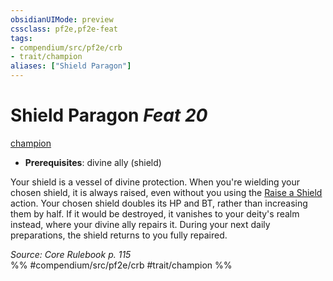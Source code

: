 ```yaml
---
obsidianUIMode: preview
cssclass: pf2e,pf2e-feat
tags:
- compendium/src/pf2e/crb
- trait/champion
aliases: ["Shield Paragon"]
---
```

# Shield Paragon  *Feat 20*  
[champion](Reference/Rules/Traits/champion.md "Champion Class Trait")  

- **Prerequisites**: divine ally (shield)

Your shield is a vessel of divine protection. When you're wielding your chosen shield, it is always raised, even without you using the [Raise a Shield](raise-a-shield.md) action. Your chosen shield doubles its HP and BT, rather than increasing them by half. If it would be destroyed, it vanishes to your deity's realm instead, where your divine ally repairs it. During your next daily preparations, the shield returns to you fully repaired.

*Source: Core Rulebook p. 115*  
%% #compendium/src/pf2e/crb #trait/champion %%